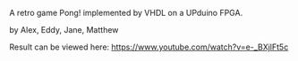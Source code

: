 A retro game Pong! implemented by VHDL on a UPduino FPGA.

by Alex, Eddy, Jane, Matthew

Result can be viewed here: https://www.youtube.com/watch?v=e-_BXjlFt5c
